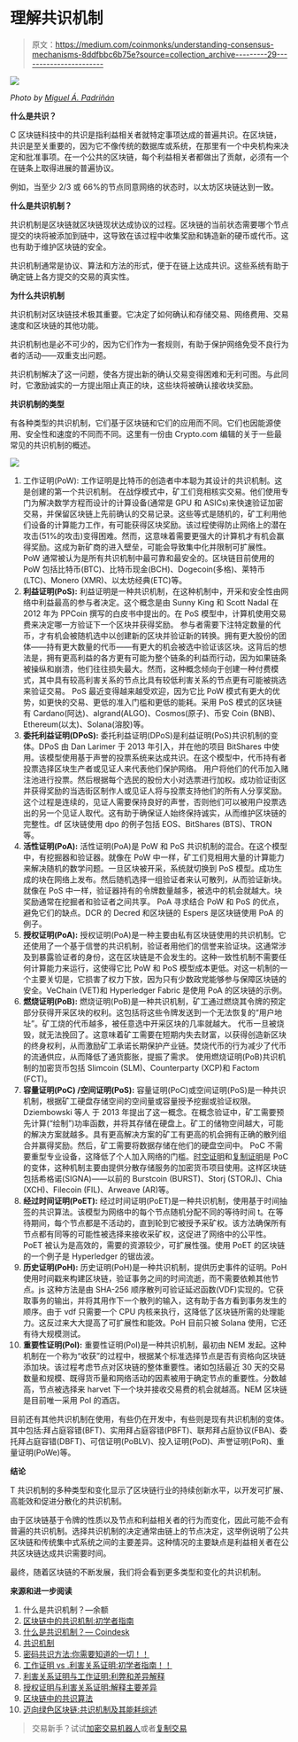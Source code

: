 # 理解共识机制

> 原文：<https://medium.com/coinmonks/understanding-consensus-mechanisms-8ddfbbc6b75e?source=collection_archive---------29----------------------->

![](img/3ba5af0815e3ba44a3886542d5747c89.png)

*Photo by* [*Miguel Á. Padriñán*](https://www.pexels.com/photo/photo-of-golden-cogwheel-on-black-background-3785929/)

**什么是共识？**

C 区块链科技中的共识是指利益相关者就特定事项达成的普遍共识。在区块链，共识是至关重要的，因为它不像传统的数据库或系统，在那里有一个中央机构来决定和批准事项。在一个公共的区块链，每个利益相关者都做出了贡献，必须有一个在链条上取得进展的普遍协议。

例如，当至少 2/3 或 66%的节点同意网络的状态时，以太坊区块链达到一致。

**什么是共识机制？**

共识机制是区块链就区块链现状达成协议的过程。区块链的当前状态需要哪个节点提交的块将被添加到链中，这导致在该过程中收集奖励和铸造新的硬币或代币。这也有助于维护区块链的安全。

共识机制通常是协议、算法和方法的形式，便于在链上达成共识。这些系统有助于确定链上各方提交的交易的真实性。

**为什么共识机制**

共识机制对区块链技术极其重要。它决定了如何确认和存储交易、网络费用、交易速度和区块链的其他功能。

共识机制也是必不可少的，因为它们作为一套规则，有助于保护网络免受不良行为者的活动——双重支出问题。

共识机制解决了这一问题，使各方提出新的确认交易变得困难和无利可图。与此同时，它激励诚实的一方提出阻止真正的块，这些块将被确认接收块奖励。

**共识机制的类型**

有各种类型的共识机制，它们基于区块链和它们的应用而不同。它们也因能源使用、安全性和速度的不同而不同。这里有一份由 Crypto.com 编辑的关于一些最常见的共识机制的概述。

![](img/f23acf27120e4462323d1754a9cebce7.png)

1.  工作证明(PoW): 工作证明是比特币的创造者中本聪为其设计的共识机制。这是创建的第一个共识机制。
    在战俘模式中，矿工们竞相核实交易。他们使用专门为解决数学方程而设计的计算设备(通常是 GPU 和 ASICs)来快速验证加密交易，并保留区块链上先前确认的交易记录。这些等式是随机的，矿工利用他们设备的计算能力工作，有可能获得区块奖励。该过程使得防止网络上的潜在攻击(51%的攻击)变得困难。然而，这意味着需要更强大的计算机才有机会赢得奖励。这成为新矿商的进入壁垒，可能会导致集中化并限制可扩展性。
    PoW 通常被认为是所有共识机制中最可靠和最安全的。区块链目前使用的 PoW 包括比特币(BTC)、比特币现金(BCH)、Dogecoin(多格)、莱特币(LTC)、Monero (XMR)、以太坊经典(ETC)等。
2.  **利益证明(PoS):** 利益证明是一种共识机制，在这种机制中，开采和安全性由网络中利益最高的参与者决定。这个概念是由 Sunny King 和 Scott Nadal 在 2012 年为 PPCoin 撰写的白皮书中提出的。在 PoS 模型中，计算机使用交易费来决定哪一方验证下一个区块并获得奖励。
    参与者需要下注特定数量的代币，才有机会被随机选中以创建新的区块并验证新的转换。拥有更大股份的团体——持有更大数量的代币——有更大的机会被选中验证该区块。这背后的想法是，拥有更高利益的各方更有可能为整个链条的利益而行动，因为如果链条被操纵和崩溃，他们往往损失最大。然而，这种概念倾向于创建一种付费模式，其中具有较高利害关系的节点比具有较低利害关系的节点更有可能被挑选来验证交易。
    PoS 最近变得越来越受欢迎，因为它比 PoW 模式有更大的优势，如更快的交易、更低的准入门槛和更低的能耗。采用 PoS 模式的区块链有 Cardano(阿达)、algrand(ALGO)、Cosmos(原子)、币安 Coin (BNB)、Ethereum(以太)、Solana(溶胶)等。
3.  **委托利益证明(DPoS):** 委托利益证明(DPoS)是利益证明(PoS)共识机制的变体。DPoS 由 Dan Larimer 于 2013 年引入，并在他的项目 BitShares 中使用。该模型使用基于声誉的投票系统来达成共识。在这个模型中，代币持有者投票选择区块生产者或见证人来代表他们保护网络。
    用户将他们的代币加入赌注池进行投票。然后根据每个选民的股份大小对选票进行加权。成功验证街区并获得奖励的当选街区制作人或见证人将与投票支持他们的所有人分享奖励。这个过程是连续的，见证人需要保持良好的声誉，否则他们可以被用户投票选出的另一个见证人取代。这有助于确保证人始终保持诚实，从而维护区块链的完整性。df
    区块链使用 dpo 的例子包括 EOS、BitShares (BTS)、TRON 等。
4.  **活性证明(PoA):** 活性证明(PoA)是 PoW 和 PoS 共识机制的混合。在这个模型中，有挖掘器和验证器。就像在 PoW 中一样，矿工们竞相用大量的计算能力来解决随机的数学问题。一旦区块被开采，系统就切换到 PoS 模型。成功生成的块在网络上发布。然后随机选择一组验证者来认可散列，从而验证新块。就像在 PoS 中一样，验证器持有的令牌数量越多，被选中的机会就越大。块奖励通常在挖掘者和验证者之间共享。
    PoA 寻求结合 PoW 和 PoS 的优点，避免它们的缺点。DCR 的 Decred 和区块链的 Espers 是区块链使用 PoA 的例子。
5.  **授权证明(PoA):** 授权证明(PoA)是一种主要由私有区块链使用的共识机制。它还使用了一个基于信誉的共识机制，验证者用他们的信誉来验证块。这通常涉及到暴露验证者的身份，这在区块链是不会发生的。这种一致性机制不需要任何计算能力来运行，这使得它比 PoW 和 PoS 模型成本更低。对这一机制的一个主要关切是，它损害了权力下放，因为只有少数政党能够参与保障区块链的安全。VeChain (VET)和 Hyperledger Fabric 是使用 PoA 的区块链的示例。
6.  **燃烧证明(PoB):** 燃烧证明(PoB)是一种共识机制，矿工通过燃烧其令牌的预定部分获得开采区块的权利。这包括将这些令牌发送到一个无法恢复的“用户地址”。矿工烧的代币越多，被任意选中开采区块的几率就越大。
    代币一旦被烧毁，就无法挽回了。这意味着矿工需要在短期内失去财富，以获得创造新区块的终身权利，从而激励矿工承诺长期保护产业链。焚烧代币的行为减少了代币的流通供应，从而降低了通货膨胀，提振了需求。
    使用燃烧证明(PoB)共识机制的加密货币包括 Slimcoin (SLM)、Counterparty (XCP)和 Factom (FCT)。
7.  **容量证明(PoC) /空间证明(PoS):** 容量证明(PoC)或空间证明(PoS)是一种共识机制，根据矿工硬盘存储空间的空间量或容量授予挖掘或验证权限。Dziembowski 等人
    于 2013 年提出了这一概念。在概念验证中，矿工需要预先计算(“绘制”)功率函数，并将其存储在硬盘上。矿工的储物空间越大，可能的解决方案就越多。具有更高解决方案的矿工有更高的机会拥有正确的散列组合并赢得奖励。然后，矿工需要将数据存储在他们的硬盘空间中。
    PoC 不需要重型专业设备，这降低了个人加入网络的门槛。[时空证明](https://coinmarketcap.com/alexandria/glossary/proof-of-spacetime)和[复制证明](https://coinmarketcap.com/alexandria/glossary/proof-of-replication)是 PoC
    的变体，这种机制主要由提供分散存储服务的加密货币项目使用。这样区块链包括希格诺(SIGNA)——以前的 Burstcoin (BURST)、Storj (STORJ)、Chia (XCH)、Filecoin (FIL)、Arweave (AR)等。
8.  **经过时间证明(PoET):** 经过时间证明(PoET)是一种共识机制，使用基于时间抽签的共识算法。该模型为网络中的每个节点随机分配不同的等待时间 t。在等待期间，每个节点都是不活动的，直到轮到它被授予采矿权。该方法确保所有节点都有同等的可能性被选择来接收采矿权，这促进了网络中的公平性。
    PoET 被认为是高效的，需要的资源较少，可扩展性强。使用 PoET 的区块链的一个例子是 Hyperledger 的锯齿波。
9.  **历史证明(PoH):** 历史证明(PoH)是一种共识机制，提供历史事件的证明。PoH 使用时间戳来构建区块链，验证事务之间的时间流逝，而不需要依赖其他节点。js
    这种方法是由 SHA-256 顺序散列可验证延迟函数(VDF)实现的。它获取事务的输出，并将其用作下一个散列的输入，这有助于各方看到事务发生的顺序。由于
    vdf 只需要一个 CPU 内核来执行，这降低了区块链所需的处理能力。这反过来大大提高了可扩展性和能效。PoH 目前只被 Solana 使用，它还有待大规模测试。
10.  **重要性证明(PoI):** 重要性证明(PoI)是一种共识机制，最初由 NEM 发起。这种机制在一个称为“收获”的过程中，根据某个标准选择节点是否有资格向区块链添加块。该过程考虑节点对区块链的整体重要性。诸如包括最近 30 天的交易数量和规模、既得货币量和网络活动的因素被用于确定节点的重要性。分数越高，节点被选择来 harvet 下一个块并接收交易费的机会就越高。NEM 区块链是目前唯一采用 PoI 的酒店。

目前还有其他共识机制在使用，有些仍在开发中，有些则是现有共识机制的变体。其中包括:拜占庭容错(BFT)、实用拜占庭容错(PBFT)、联邦拜占庭协议(FBA)、委托拜占庭容错(DBFT)、可信证明(PoBLV)、投入证明(PoD)、声誉证明(PoR)、重量证明(PoWe)等。

**结论**

T 共识机制的多种类型和变化显示了区块链行业的持续创新水平，以开发可扩展、高能效和促进分散化的共识机制。

由于区块链基于令牌的性质以及节点和利益相关者的行为而变化，因此可能不会有普遍的共识机制。选择共识机制的决定通常由链上的节点决定，这举例说明了公共区块链和传统集中式系统之间的主要差异。这种情况的主要缺点是利益相关者在公共区块链达成共识需要时间。

最终，随着区块链的不断发展，我们将会看到更多类型和变化的共识机制。

**来源和进一步阅读**

1.  什么是共识机制？—余额
2.  [区块链中的共识机制:初学者指南](https://crypto.com/university/consensus-mechanisms-in-blockchain)
3.  [什么是共识机制？— Coindesk](https://www.coindesk.com/learn/what-is-a-consensus-mechanism/)
4.  [共识机制](https://ethereum.org/en/developers/docs/consensus-mechanisms/)
5.  [密码共识方法:你需要知道的一切！！](https://www.youtube.com/watch?v=9J1ttTzkwL8&ab_channel=CoinBureau)
6.  [工作证明 vs .利害关系证明:初学者指南！！](https://www.youtube.com/watch?v=08vnE2_cAeQ&ab_channel=CoinBureau)
7.  [利害关系证明与工作证明:利弊和差异解释](https://cointelegraph.com/blockchain-for-beginners/proof-of-stake-vs-proof-of-work:-differences-explained)
8.  [授权证明与利害关系证明:解释主要差异](https://cointelegraph.com/blockchain-for-beginners/proof-of-authority-vs-proof-of-stake-key-differences-explained)
9.  [区块链中的共识算法](https://www.geeksforgeeks.org/consensus-algorithms-in-blockchain/)
10.  [迈向绿色区块链:共识机制及其能耗综述](https://eprints.bournemouth.ac.uk/36968/1/GREEN_BLOCKCHAIN.pdf)

> 交易新手？试试[加密交易机器人](/coinmonks/crypto-trading-bot-c2ffce8acb2a)或者[复制交易](/coinmonks/top-10-crypto-copy-trading-platforms-for-beginners-d0c37c7d698c)